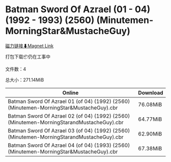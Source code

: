 # Batman Sword Of Azrael (01 - 04) (1992 - 1993) (2560) (Minutemen-MorningStar&MustacheGuy)

[磁力链接⬇Magnet Link](magnet:?xt=urn:btih:ffc696cc31a40db54e5b37ca5700999a7b652bc0&dn=Batman%20Sword%20Of%20Azrael%20%2801%20-%2004%29%20%281992%20-%201993%29%20%282560%29%20%28Minutemen-MorningStar%26MustacheGuy%29)

打包下载📦仍在工事中

文件数：4

总大小：271.14MiB

Online | Download
--- | ---
Batman Sword Of Azrael 01 (of 04) (1992) (2560) (Minutemen-MorningStar&MustacheGuy).cbr | 76.08MiB
Batman Sword Of Azrael 02 (of 04) (1992) (2560) (Minutemen-MorningStarandMustacheGuy).cbr | 64.77MiB
Batman Sword Of Azrael 03 (of 04) (1992) (2560) (Minutemen-MorningStarandMustacheGuy).cbr | 62.90MiB
Batman Sword Of Azrael 04 (of 04) (1993) (2560) (Minutemen-MorningStar&MustacheGuy).cbr | 67.38MiB